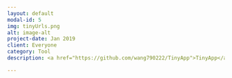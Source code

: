 ```yaml
---
layout: default
modal-id: 5
img: tinyUrls.png
alt: image-alt
project-date: Jan 2019
client: Everyone
category: Tool
description: <a href="https://github.com/wang790222/TinyApp">TinyApp</a> is a full stack web application built with Node and Express that allows users to shorten long URLs

---
```

